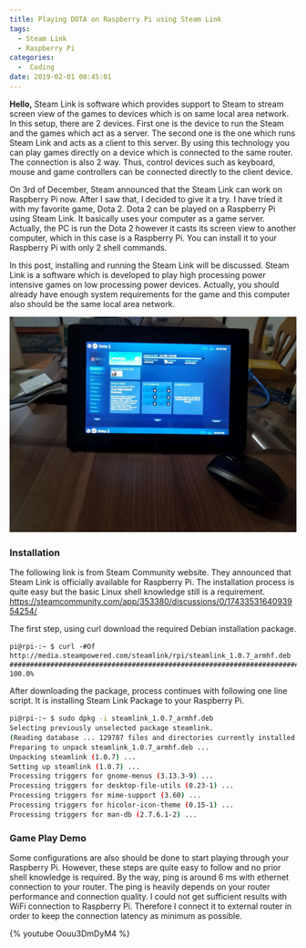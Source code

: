 ```yaml
---
title: Playing DOTA on Raspberry Pi using Steam Link
tags:
  - Steam Link
  - Raspberry Pi
categories:
  -  Coding
date: 2019-02-01 00:45:01
---
```


**Hello,**
Steam Link is software which provides support to Steam to stream screen view of the games to devices which is on same local area network. In this setup, there are 2 devices. First one is the device to run the Steam and the games which act as a server. The second one is the one which runs Steam Link and acts as a client to this server. By using this technology you can play games directly on a device which is connected to the same router. The connection is also 2 way. Thus, control devices such as keyboard, mouse and game controllers can be connected directly to the client device. 

On 3rd of December, Steam announced that the Steam Link can work on Raspberry Pi now. After I saw that, I decided to give it a try. I have tried it with my favorite game, Dota 2. Dota 2 can be played on a Raspberry Pi using Steam Link. It basically uses your computer as a game server. Actually, the PC is run the Dota 2 however it casts its screen view to another computer, which in this case is a Raspberry Pi. You can install it to your Raspberry Pi with only 2 shell commands.

In this post, installing and running the Steam Link will be discussed. Steam Link is a software which is developed to play high processing power intensive games on low processing power devices. Actually, you should already have enough system requirements for the game and this computer also should be the same local area network.

![](/images/steamlink1.jpg)

### Installation
The following link is from Steam Community website. They announced that Steam Link is officially available for Raspberry Pi. The installation process is quite easy but the basic Linux shell knowledge still is a requirement.   
https://steamcommunity.com/app/353380/discussions/0/1743353164093954254/

The first step, using curl download the required Debian installation package.

```shell
pi@rpi-:~ $ curl -#Of http://media.steampowered.com/steamlink/rpi/steamlink_1.0.7_armhf.deb
######################################################################## 100.0%
```

After downloading the package, process continues with following one line script. It is installing Steam Link Package to your Raspberry Pi.

```bash
pi@rpi-:~ $ sudo dpkg -i steamlink_1.0.7_armhf.deb
Selecting previously unselected package steamlink.
(Reading database ... 129787 files and directories currently installed.)
Preparing to unpack steamlink_1.0.7_armhf.deb ...
Unpacking steamlink (1.0.7) ...
Setting up steamlink (1.0.7) ...
Processing triggers for gnome-menus (3.13.3-9) ...
Processing triggers for desktop-file-utils (0.23-1) ...
Processing triggers for mime-support (3.60) ...
Processing triggers for hicolor-icon-theme (0.15-1) ...
Processing triggers for man-db (2.7.6.1-2) ...

```
### Game Play Demo

Some configurations are also should be done to start playing through your Raspberry Pi. However, these steps are quite easy to follow and no prior shell knowledge is required. By the way, ping is around 6 ms with ethernet connection to your router. The ping is heavily depends on your router performance and connection quality. I could not get sufficient results with WiFi connection to Raspberry Pi. Therefore I connect it to external router in order to keep the connection latency as minimum as possible.

{% youtube Oouu3DmDyM4 %}

